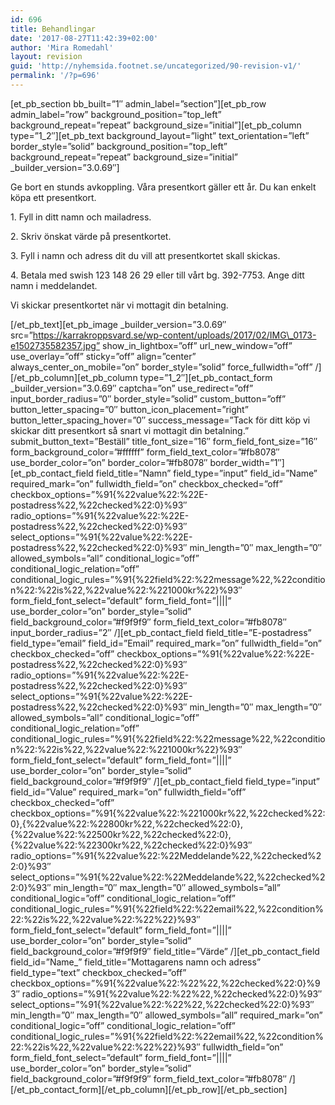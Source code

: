 ```yaml
---
id: 696
title: Behandlingar
date: '2017-08-27T11:42:39+02:00'
author: 'Mira Romedahl'
layout: revision
guid: 'http://nyhemsida.footnet.se/uncategorized/90-revision-v1/'
permalink: '/?p=696'
---
```


\[et\_pb\_section bb\_built=”1″ admin\_label=”section”\]\[et\_pb\_row admin\_label=”row” background\_position=”top\_left” background\_repeat=”repeat” background\_size=”initial”\]\[et\_pb\_column type=”1\_2″\]\[et\_pb\_text background\_layout=”light” text\_orientation=”left” border\_style=”solid” background\_position=”top\_left” background\_repeat=”repeat” background\_size=”initial” \_builder\_version=”3.0.69″\]

Ge bort en stunds avkoppling. Våra presentkort gäller ett år. Du kan enkelt köpa ett presentkort.

1\. Fyll in ditt namn och mailadress.

2\. Skriv önskat värde på presentkortet.

3\. Fyll i namn och adress dit du vill att presentkortet skall skickas.

4\. Betala med swish 123 148 26 29 eller till vårt bg. 392-7753. Ange ditt namn i meddelandet.

Vi skickar presentkortet när vi mottagit din betalning.

\[/et\_pb\_text\]\[et\_pb\_image \_builder\_version=”3.0.69″ src=”https://karrakroppsvard.se/wp-content/uploads/2017/02/IMG\_0173-e1502735582357.jpg” show\_in\_lightbox=”off” url\_new\_window=”off” use\_overlay=”off” sticky=”off” align=”center” always\_center\_on\_mobile=”on” border\_style=”solid” force\_fullwidth=”off” /\]\[/et\_pb\_column\]\[et\_pb\_column type=”1\_2″\]\[et\_pb\_contact\_form \_builder\_version=”3.0.69″ captcha=”on” use\_redirect=”off” input\_border\_radius=”0″ border\_style=”solid” custom\_button=”off” button\_letter\_spacing=”0″ button\_icon\_placement=”right” button\_letter\_spacing\_hover=”0″ success\_message=”Tack för ditt köp vi skickar ditt presentkort så snart vi mottagit din betalning.” submit\_button\_text=”Beställ” title\_font\_size=”16″ form\_field\_font\_size=”16″ form\_background\_color=”#ffffff” form\_field\_text\_color=”#fb8078″ use\_border\_color=”on” border\_color=”#fb8078″ border\_width=”1″\] \[et\_pb\_contact\_field field\_title=”Namn” field\_type=”input” field\_id=”Name” required\_mark=”on” fullwidth\_field=”on” checkbox\_checked=”off” checkbox\_options=”%91{%22value%22:%22E-postadress%22,%22checked%22:0}%93″ radio\_options=”%91{%22value%22:%22E-postadress%22,%22checked%22:0}%93″ select\_options=”%91{%22value%22:%22E-postadress%22,%22checked%22:0}%93″ min\_length=”0″ max\_length=”0″ allowed\_symbols=”all” conditional\_logic=”off” conditional\_logic\_relation=”off” conditional\_logic\_rules=”%91{%22field%22:%22message%22,%22condition%22:%22is%22,%22value%22:%221000kr%22}%93″ form\_field\_font\_select=”default” form\_field\_font=”||||” use\_border\_color=”on” border\_style=”solid” field\_background\_color=”#f9f9f9″ form\_field\_text\_color=”#fb8078″ input\_border\_radius=”2″ /\]\[et\_pb\_contact\_field field\_title=”E-postadress” field\_type=”email” field\_id=”Email” required\_mark=”on” fullwidth\_field=”on” checkbox\_checked=”off” checkbox\_options=”%91{%22value%22:%22E-postadress%22,%22checked%22:0}%93″ radio\_options=”%91{%22value%22:%22E-postadress%22,%22checked%22:0}%93″ select\_options=”%91{%22value%22:%22E-postadress%22,%22checked%22:0}%93″ min\_length=”0″ max\_length=”0″ allowed\_symbols=”all” conditional\_logic=”off” conditional\_logic\_relation=”off” conditional\_logic\_rules=”%91{%22field%22:%22message%22,%22condition%22:%22is%22,%22value%22:%221000kr%22}%93″ form\_field\_font\_select=”default” form\_field\_font=”||||” use\_border\_color=”on” border\_style=”solid” field\_background\_color=”#f9f9f9″ /\]\[et\_pb\_contact\_field field\_type=”input” field\_id=”Value” required\_mark=”on” fullwidth\_field=”off” checkbox\_checked=”off” checkbox\_options=”%91{%22value%22:%221000kr%22,%22checked%22:0},{%22value%22:%22800kr%22,%22checked%22:0},{%22value%22:%22500kr%22,%22checked%22:0},{%22value%22:%22300kr%22,%22checked%22:0}%93″ radio\_options=”%91{%22value%22:%22Meddelande%22,%22checked%22:0}%93″ select\_options=”%91{%22value%22:%22Meddelande%22,%22checked%22:0}%93″ min\_length=”0″ max\_length=”0″ allowed\_symbols=”all” conditional\_logic=”off” conditional\_logic\_relation=”off” conditional\_logic\_rules=”%91{%22field%22:%22email%22,%22condition%22:%22is%22,%22value%22:%22%22}%93″ form\_field\_font\_select=”default” form\_field\_font=”||||” use\_border\_color=”on” border\_style=”solid” field\_background\_color=”#f9f9f9″ field\_title=”Värde” /\]\[et\_pb\_contact\_field field\_id=”Name\_” field\_title=”Mottagarens namn och adress” field\_type=”text” checkbox\_checked=”off” checkbox\_options=”%91{%22value%22:%22%22,%22checked%22:0}%93″ radio\_options=”%91{%22value%22:%22%22,%22checked%22:0}%93″ select\_options=”%91{%22value%22:%22%22,%22checked%22:0}%93″ min\_length=”0″ max\_length=”0″ allowed\_symbols=”all” required\_mark=”on” conditional\_logic=”off” conditional\_logic\_relation=”off” conditional\_logic\_rules=”%91{%22field%22:%22email%22,%22condition%22:%22is%22,%22value%22:%22%22}%93″ fullwidth\_field=”on” form\_field\_font\_select=”default” form\_field\_font=”||||” use\_border\_color=”on” border\_style=”solid” field\_background\_color=”#f9f9f9″ form\_field\_text\_color=”#fb8078″ /\] \[/et\_pb\_contact\_form\]\[/et\_pb\_column\]\[/et\_pb\_row\]\[/et\_pb\_section\]